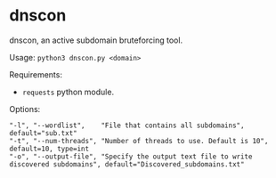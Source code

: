 # dnscon

dnscon, an active subdomain bruteforcing tool.

Usage: `python3 dnscon.py <domain>`

Requirements:

- `requests` python module.

Options:

    "-l", "--wordlist",    "File that contains all subdomains", default="sub.txt"
    "-t", "--num-threads", "Number of threads to use. Default is 10", default=10, type=int
    "-o", "--output-file", "Specify the output text file to write discovered subdomains", default="Discovered_subdomains.txt"
